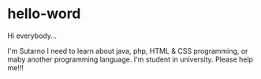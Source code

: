 # hello-word

Hi everybody...

I'm Sutarno I need to learn about java, php, HTML & CSS programming, or maby another programming language.
I'm student in university. Please help me!!!

